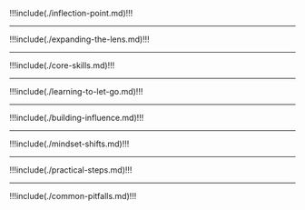 !!!include(./inflection-point.md)!!!

---
!!!include(./expanding-the-lens.md)!!!

---
!!!include(./core-skills.md)!!!

---
!!!include(./learning-to-let-go.md)!!!

---
!!!include(./building-influence.md)!!!

---
!!!include(./mindset-shifts.md)!!!

---
!!!include(./practical-steps.md)!!!

---
!!!include(./common-pitfalls.md)!!!
